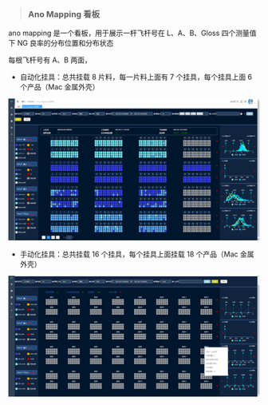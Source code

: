 <!--
 * @Author: mengkun822 1197235402@qq.com
 * @Date: 2023-08-15 09:02:49
 * @LastEditors: mengkun822 1197235402@qq.com
 * @LastEditTime: 2023-08-15 09:55:41
 * @FilePath: \knowledge_planet\docs\md\工作案例\ano mapping.md
 * @Description: 这是默认设置,请设置`customMade`, 打开koroFileHeader查看配置 进行设置: https://github.com/OBKoro1/koro1FileHeader/wiki/%E9%85%8D%E7%BD%AE
-->

> ### Ano Mapping 看板

ano mapping 是一个看板，用于展示一杆飞杆号在 L、A、B、Gloss 四个测量值下 NG 良率的分布位置和分布状态

每根飞杆号有 A、B 两面，

-   自动化挂具：总共挂载 8 片料，每一片料上面有 7 个挂具，每个挂具上面 6 个产品（Mac 金属外壳）

![Alt text](1692060196059.jpg)

-   手动化挂具：总共挂载 16 个挂具，每个挂具上面挂载 18 个产品（Mac 金属外壳）

![Alt text](image-1.png)
